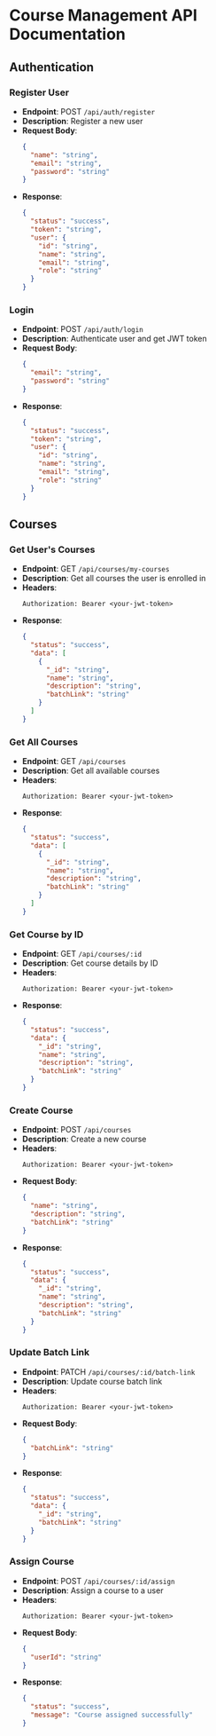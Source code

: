 # Course Management API Documentation

## Authentication

### Register User
- **Endpoint**: POST `/api/auth/register`
- **Description**: Register a new user
- **Request Body**:
  ```json
  {
    "name": "string",
    "email": "string",
    "password": "string"
  }
  ```
- **Response**:
  ```json
  {
    "status": "success",
    "token": "string",
    "user": {
      "id": "string",
      "name": "string",
      "email": "string",
      "role": "string"
    }
  }
  ```

### Login
- **Endpoint**: POST `/api/auth/login`
- **Description**: Authenticate user and get JWT token
- **Request Body**:
  ```json
  {
    "email": "string",
    "password": "string"
  }
  ```
- **Response**:
  ```json
  {
    "status": "success",
    "token": "string",
    "user": {
      "id": "string",
      "name": "string",
      "email": "string",
      "role": "string"
    }
  }
  ```

## Courses

### Get User's Courses
- **Endpoint**: GET `/api/courses/my-courses`
- **Description**: Get all courses the user is enrolled in
- **Headers**:
  ```
  Authorization: Bearer <your-jwt-token>
  ```
- **Response**:
  ```json
  {
    "status": "success",
    "data": [
      {
        "_id": "string",
        "name": "string",
        "description": "string",
        "batchLink": "string"
      }
    ]
  }
  ```

### Get All Courses
- **Endpoint**: GET `/api/courses`
- **Description**: Get all available courses
- **Headers**:
  ```
  Authorization: Bearer <your-jwt-token>
  ```
- **Response**:
  ```json
  {
    "status": "success",
    "data": [
      {
        "_id": "string",
        "name": "string",
        "description": "string",
        "batchLink": "string"
      }
    ]
  }
  ```

### Get Course by ID
- **Endpoint**: GET `/api/courses/:id`
- **Description**: Get course details by ID
- **Headers**:
  ```
  Authorization: Bearer <your-jwt-token>
  ```
- **Response**:
  ```json
  {
    "status": "success",
    "data": {
      "_id": "string",
      "name": "string",
      "description": "string",
      "batchLink": "string"
    }
  }
  ```

### Create Course
- **Endpoint**: POST `/api/courses`
- **Description**: Create a new course
- **Headers**:
  ```
  Authorization: Bearer <your-jwt-token>
  ```
- **Request Body**:
  ```json
  {
    "name": "string",
    "description": "string",
    "batchLink": "string"
  }
  ```
- **Response**:
  ```json
  {
    "status": "success",
    "data": {
      "_id": "string",
      "name": "string",
      "description": "string",
      "batchLink": "string"
    }
  }
  ```

### Update Batch Link
- **Endpoint**: PATCH `/api/courses/:id/batch-link`
- **Description**: Update course batch link
- **Headers**:
  ```
  Authorization: Bearer <your-jwt-token>
  ```
- **Request Body**:
  ```json
  {
    "batchLink": "string"
  }
  ```
- **Response**:
  ```json
  {
    "status": "success",
    "data": {
      "_id": "string",
      "batchLink": "string"
    }
  }
  ```

### Assign Course
- **Endpoint**: POST `/api/courses/:id/assign`
- **Description**: Assign a course to a user
- **Headers**:
  ```
  Authorization: Bearer <your-jwt-token>
  ```
- **Request Body**:
  ```json
  {
    "userId": "string"
  }
  ```
- **Response**:
  ```json
  {
    "status": "success",
    "message": "Course assigned successfully"
  }
  ```
